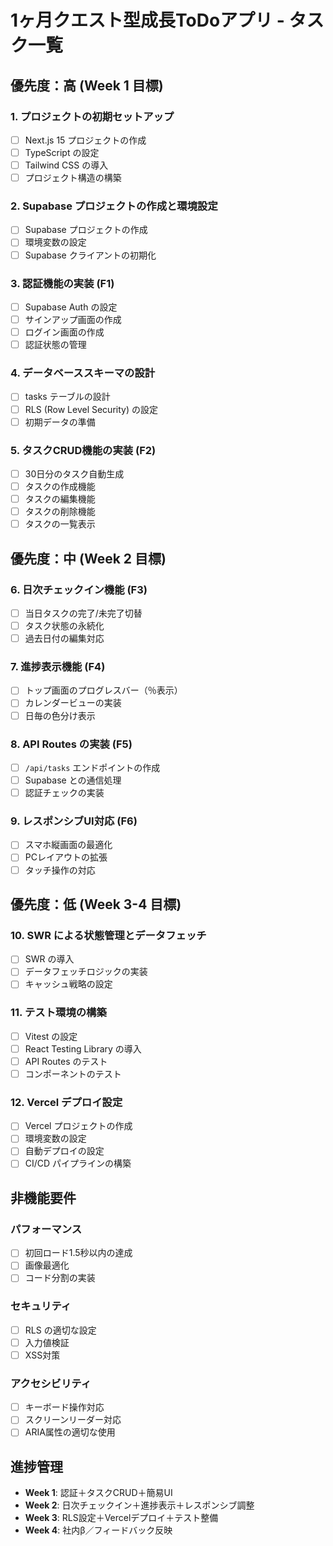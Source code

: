 # 1ヶ月クエスト型成長ToDoアプリ - タスク一覧

## 優先度：高 (Week 1 目標)

### 1. プロジェクトの初期セットアップ
- [ ] Next.js 15 プロジェクトの作成
- [ ] TypeScript の設定
- [ ] Tailwind CSS の導入
- [ ] プロジェクト構造の構築

### 2. Supabase プロジェクトの作成と環境設定
- [ ] Supabase プロジェクトの作成
- [ ] 環境変数の設定
- [ ] Supabase クライアントの初期化

### 3. 認証機能の実装 (F1)
- [ ] Supabase Auth の設定
- [ ] サインアップ画面の作成
- [ ] ログイン画面の作成
- [ ] 認証状態の管理

### 4. データベーススキーマの設計
- [ ] tasks テーブルの設計
- [ ] RLS (Row Level Security) の設定
- [ ] 初期データの準備

### 5. タスクCRUD機能の実装 (F2)
- [ ] 30日分のタスク自動生成
- [ ] タスクの作成機能
- [ ] タスクの編集機能
- [ ] タスクの削除機能
- [ ] タスクの一覧表示

## 優先度：中 (Week 2 目標)

### 6. 日次チェックイン機能 (F3)
- [ ] 当日タスクの完了/未完了切替
- [ ] タスク状態の永続化
- [ ] 過去日付の編集対応

### 7. 進捗表示機能 (F4)
- [ ] トップ画面のプログレスバー（％表示）
- [ ] カレンダービューの実装
- [ ] 日毎の色分け表示

### 8. API Routes の実装 (F5)
- [ ] `/api/tasks` エンドポイントの作成
- [ ] Supabase との通信処理
- [ ] 認証チェックの実装

### 9. レスポンシブUI対応 (F6)
- [ ] スマホ縦画面の最適化
- [ ] PCレイアウトの拡張
- [ ] タッチ操作の対応

## 優先度：低 (Week 3-4 目標)

### 10. SWR による状態管理とデータフェッチ
- [ ] SWR の導入
- [ ] データフェッチロジックの実装
- [ ] キャッシュ戦略の設定

### 11. テスト環境の構築
- [ ] Vitest の設定
- [ ] React Testing Library の導入
- [ ] API Routes のテスト
- [ ] コンポーネントのテスト

### 12. Vercel デプロイ設定
- [ ] Vercel プロジェクトの作成
- [ ] 環境変数の設定
- [ ] 自動デプロイの設定
- [ ] CI/CD パイプラインの構築

## 非機能要件

### パフォーマンス
- [ ] 初回ロード1.5秒以内の達成
- [ ] 画像最適化
- [ ] コード分割の実装

### セキュリティ
- [ ] RLS の適切な設定
- [ ] 入力値検証
- [ ] XSS対策

### アクセシビリティ
- [ ] キーボード操作対応
- [ ] スクリーンリーダー対応
- [ ] ARIA属性の適切な使用

## 進捗管理

- **Week 1**: 認証＋タスクCRUD＋簡易UI
- **Week 2**: 日次チェックイン＋進捗表示＋レスポンシブ調整
- **Week 3**: RLS設定＋Vercelデプロイ＋テスト整備
- **Week 4**: 社内β／フィードバック反映